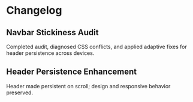 # Changelog

## Navbar Stickiness Audit
Completed audit, diagnosed CSS conflicts, and applied adaptive fixes for header persistence across devices.

## Header Persistence Enhancement
Header made persistent on scroll; design and responsive behavior preserved.
